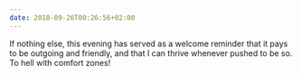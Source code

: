 ```yaml
---
date: 2018-09-26T00:26:56+02:00
---
```

If nothing else, this evening has served as a welcome reminder that it pays to be outgoing and friendly, and that I can thrive whenever pushed to be so. To hell with comfort zones!
